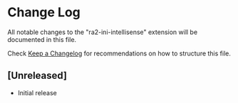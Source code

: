 # Change Log

All notable changes to the "ra2-ini-intellisense" extension will be documented in this file.

Check [Keep a Changelog](http://keepachangelog.com/) for recommendations on how to structure this file.

## [Unreleased]

- Initial release